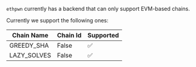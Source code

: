 
`ethpwn` currently has a backend that can only support EVM-based chains.

Currently we support the following ones:

| Chain Name | Chain Id | Supported |
|-------------------|----------|----------|
| GREEDY_SHA  | False | ✅ |
| LAZY_SOLVES | False | ✅ |